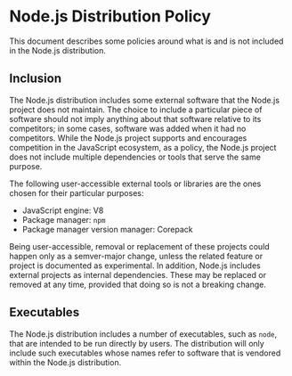 # Node.js Distribution Policy

This document describes some policies around what is and is not included in the
Node.js distribution.

## Inclusion

The Node.js distribution includes some external software that the Node.js
project does not maintain. The choice to include a particular piece of software
should not imply anything about that software relative to its competitors; in
some cases, software was added when it had no competitors. While the Node.js
project supports and encourages competition in the JavaScript ecosystem, as a
policy, the Node.js project does not include multiple dependencies or tools that
serve the same purpose.

The following user-accessible external tools or libraries are the ones chosen
for their particular purposes:

* JavaScript engine: V8
* Package manager: `npm`
* Package manager version manager: Corepack

Being user-accessible, removal or replacement of these projects could happen
only as a semver-major change, unless the related feature or project is
documented as experimental. In addition, Node.js includes external projects as
internal dependencies. These may be replaced or removed at any time, provided
that doing so is not a breaking change.

## Executables

The Node.js distribution includes a number of executables, such as `node`, that
are intended to be run directly by users. The distribution will only include
such executables whose names refer to software that is vendored within the
Node.js distribution.
